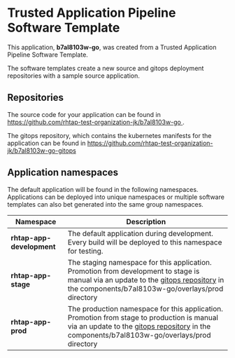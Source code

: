 # Trusted Application Pipeline Software Template

This application, **b7al8103w-go**, was created from a Trusted Application Pipeline Software Template.

The software templates create a new source and gitops deployment repositories with a sample source application. 

## Repositories

The source code for your application can be found in [https://github.com/rhtap-test-organization-jk/b7al8103w-go ](https://github.com/rhtap-test-organization-jk/b7al8103w-go ).
 
The gitops repository, which contains the kubernetes manifests for the application can be found in 
[https://github.com/rhtap-test-organization-jk/b7al8103w-go-gitops ](https://github.com/rhtap-test-organization-jk/b7al8103w-go-gitops ) 

## Application namespaces 

The default application will be found in the following namespaces. Applications can be deployed into unique namespaces or multiple software templates can also bet generated into the same group namespaces.  

|  Namespace   |  Description   |  
| -------- | -------- |   
| **rhtap-app-development** | The default application during development. Every build will be deployed to this namespace for testing. | 
| **rhtap-app-stage** | The staging namespace for this application. Promotion from development to stage is manual via an update to the [gitops repository](https://github.com/rhtap-test-organization-jk/b7al8103w-go-gitops ) in the components/b7al8103w-go/overlays/prod directory |  
| **rhtap-app-prod** | The production namespace for this application. Promotion from stage to production is manual via an update to the [gitops repository](https://github.com/rhtap-test-organization-jk/b7al8103w-go-gitops ) in the components/b7al8103w-go/overlays/prod directory | 